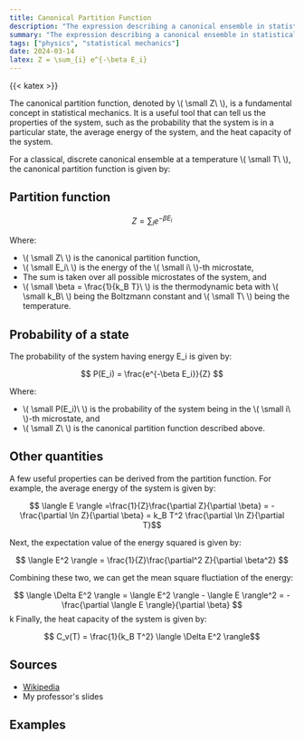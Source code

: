 ```yaml
---
title: Canonical Partition Function
description: "The expression describing a canonical ensemble in statistical mechanics."
summary: "The expression describing a canonical ensemble in statistical mechanics."
tags: ["physics", "statistical mechanics"]
date: 2024-03-14
latex: Z = \sum_{i} e^{-\beta E_i}
---
```


{{< katex >}}

The canonical partition function, denoted by \\\( \small Z\ \\), is a fundamental concept in statistical mechanics. It is a useful tool that can tell us the properties of the system, such as the probability that the system is in a particular state, the average energy of the system, and the heat capacity of the system.

For a classical, discrete canonical ensemble at a temperature \\\( \small T\ \\), the canonical partition function is given by:

## Partition function

$$ Z = \sum_{i} e^{-\beta E_i} $$

Where:

- \\\( \small Z\ \\) is the canonical partition function,
- \\\( \small E_i\ \\) is the energy of the \\\( \small i\ \\)-th microstate,
- The sum is taken over all possible microstates of the system, and
- \\\( \small \beta = \frac{1}{k_B T}\ \\) is the thermodynamic beta with \\\( \small k_B\ \\) being the Boltzmann constant and \\\( \small T\ \\) being the temperature.


## Probability of a state

The probability of the system having energy E_i is given by:

$$ P(E_i) = \frac{e^{-\beta E_i}}{Z} $$

Where:
- \\\( \small P(E_i)\ \\) is the probability of the system being in the \\\( \small i\ \\)-th microstate, and
- \\\( \small Z\ \\) is the canonical partition function described above.

## Other quantities

A few useful properties can be derived from the partition function. For example, the average energy of the system is given by:

$$ \langle E \rangle =\frac{1}{Z}\frac{\partial Z}{\partial \beta} = -\frac{\partial \ln Z}{\partial \beta}  = k_B T^2 \frac{\partial \ln Z}{\partial T}$$

Next, the expectation value of the energy squared is given by:

$$ \langle E^2 \rangle = \frac{1}{Z}\frac{\partial^2 Z}{\partial \beta^2} $$

Combining these two, we can get the mean square fluctiation of the energy:

$$ \langle \Delta E^2 \rangle = \langle E^2 \rangle - \langle E \rangle^2 = - \frac{\partial \langle E \rangle}{\partial \beta} $$
k
Finally, the heat capacity of the system is given by:

$$ C_v(T) = \frac{1}{k_B T^2} \langle \Delta E^2 \rangle$$




## Sources

- [Wikipedia](https://en.wikipedia.org/wiki/Partition_function_(statistical_mechanics))
- My professor's slides

## Examples

